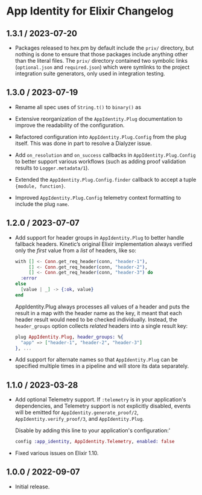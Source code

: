 # App Identity for Elixir Changelog

## 1.3.1 / 2023-07-20

- Packages released to hex.pm by default include the `priv/` directory, but
  nothing is done to ensure that those packages include anything other than the
  literal files. The `priv/` directory contained two symbolic links
  (`optional.json` and `required.json`) which were symlinks to the project
  integration suite generators, only used in integration testing.

## 1.3.0 / 2023-07-19

- Rename all spec uses of `String.t()` to `binary()` as

- Extensive reorganization of the `AppIdentity.Plug` documentation to improve
  the readability of the configuration.

- Refactored configuration into `AppIdentity.Plug.Config` from the plug itself.
  This was done in part to resolve a Dialyzer issue.

- Add `on_resolution` and `on_success` callbacks in `AppIdentity.Plug.Config` to
  better support various workflows (such as adding proof validation results to
  `Logger.metadata/1`).

- Extended the `AppIdentity.Plug.Config.finder` callback to accept a tuple
  `{module, function}`.

- Improved `AppIdentity.Plug.Config` telemetry context formatting to include the
  plug `name`.

## 1.2.0 / 2023-07-07

- Add support for header groups in `AppIdentity.Plug` to better handle fallback
  headers. Kinetic’s original Elixir implementation always verified only the
  _first_ value from a _list_ of headers, like so:

  ```elixir
  with [] <- Conn.get_req_header(conn, "header-1"),
       [] <- Conn.get_req_header(conn, "header-2"),
       [] <- Conn.get_req_header(conn, "header-3") do
    :error
  else
    [value | _] -> {:ok, value}
  end
  ```

  AppIdentity.Plug always processes all values of a header and puts the result
  in a map with the header name as the key, it meant that each header result
  would need to be checked individually. Instead, the `header_groups` option
  collects _related_ headers into a single result key:

  ```elixir
  plug AppIdentity.Plug, header_groups: %{
    "app" => ["header-1", "header-2", "header-3"]
  }, ...
  ```

- Add support for alternate names so that `AppIdentity.Plug` can be specified
  multiple times in a pipeline and will store its data separately.

## 1.1.0 / 2023-03-28

- Add optional Telemetry support. If `:telemetry` is in your application's
  dependencies, and Telemetry support is not explicitly disabled, events will be
  emitted for `AppIdentity.generate_proof/2`, `AppIdentity.verify_proof/3`, and
  `AppIdentity.Plug`.

  Disable by adding this line to your application's configuration:'

  ```elixir
  config :app_identity, AppIdentity.Telemetry, enabled: false
  ```

- Fixed various issues on Elixir 1.10.

## 1.0.0 / 2022-09-07

- Initial release.
